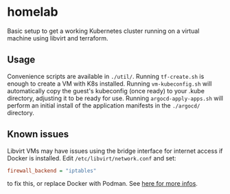 # homelab

Basic setup to get a working Kubernetes cluster running on a virtual machine
using libvirt and terraform.

## Usage

Convenience scripts are available in `./util/`. Running `tf-create.sh` is
enough to create a VM with K8s installed. Running `vm-kubeconfig.sh` will
automatically copy the guest's kubeconfig (once ready) to your .kube directory,
adjusting it to be ready for use. Running `argocd-apply-apps.sh` will perform
an initial install of the application manifests in the `./argocd/` directory.

## Known issues

Libvirt VMs may have issues using the bridge interface for internet access if
Docker is installed. Edit `/etc/libvirt/network.conf` and set:
```ini
firewall_backend = "iptables"
```
to fix this, or replace Docker with Podman. See [here for more infos](https://bbs.archlinux.org/viewtopic.php?pid=2178694#p2178694).
